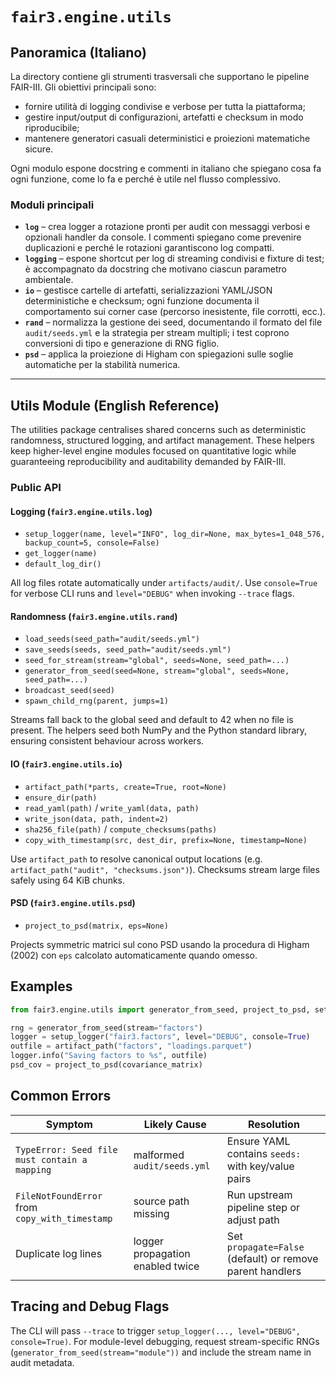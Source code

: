 # `fair3.engine.utils`

## Panoramica (Italiano)
La directory contiene gli strumenti trasversali che supportano le pipeline FAIR-III.
Gli obiettivi principali sono:

- fornire utilità di logging condivise e verbose per tutta la piattaforma;
- gestire input/output di configurazioni, artefatti e checksum in modo riproducibile;
- mantenere generatori casuali deterministici e proiezioni matematiche sicure.

Ogni modulo espone docstring e commenti in italiano che spiegano cosa fa ogni
funzione, come lo fa e perché è utile nel flusso complessivo.

### Moduli principali

- **`log`** – crea logger a rotazione pronti per audit con messaggi verbosi e
  opzionali handler da console. I commenti spiegano come prevenire duplicazioni
  e perché le rotazioni garantiscono log compatti.
- **`logging`** – espone shortcut per log di streaming condivisi e fixture di
  test; è accompagnato da docstring che motivano ciascun parametro ambientale.
- **`io`** – gestisce cartelle di artefatti, serializzazioni YAML/JSON
  deterministiche e checksum; ogni funzione documenta il comportamento sui
  corner case (percorso inesistente, file corrotti, ecc.).
- **`rand`** – normalizza la gestione dei seed, documentando il formato del file
  `audit/seeds.yml` e la strategia per stream multipli; i test coprono
  conversioni di tipo e generazione di RNG figlio.
- **`psd`** – applica la proiezione di Higham con spiegazioni sulle soglie
  automatiche per la stabilità numerica.

---

## Utils Module (English Reference)

The utilities package centralises shared concerns such as deterministic randomness, structured
logging, and artifact management. These helpers keep higher-level engine modules focused on
quantitative logic while guaranteeing reproducibility and auditability demanded by FAIR-III.

### Public API

#### Logging (`fair3.engine.utils.log`)
- `setup_logger(name, level="INFO", log_dir=None, max_bytes=1_048_576, backup_count=5, console=False)`
- `get_logger(name)`
- `default_log_dir()`

All log files rotate automatically under `artifacts/audit/`. Use `console=True` for verbose CLI
runs and `level="DEBUG"` when invoking `--trace` flags.

#### Randomness (`fair3.engine.utils.rand`)
- `load_seeds(seed_path="audit/seeds.yml")`
- `save_seeds(seeds, seed_path="audit/seeds.yml")`
- `seed_for_stream(stream="global", seeds=None, seed_path=...)`
- `generator_from_seed(seed=None, stream="global", seeds=None, seed_path=...)`
- `broadcast_seed(seed)`
- `spawn_child_rng(parent, jumps=1)`

Streams fall back to the global seed and default to 42 when no file is present. The helpers seed
both NumPy and the Python standard library, ensuring consistent behaviour across workers.

#### IO (`fair3.engine.utils.io`)
- `artifact_path(*parts, create=True, root=None)`
- `ensure_dir(path)`
- `read_yaml(path)` / `write_yaml(data, path)`
- `write_json(data, path, indent=2)`
- `sha256_file(path)` / `compute_checksums(paths)`
- `copy_with_timestamp(src, dest_dir, prefix=None, timestamp=None)`

Use `artifact_path` to resolve canonical output locations (e.g. `artifact_path("audit", "checksums.json")`).
Checksums stream large files safely using 64 KiB chunks.

#### PSD (`fair3.engine.utils.psd`)
- `project_to_psd(matrix, eps=None)`

Projects symmetric matrici sul cono PSD usando la procedura di Higham (2002) con
`eps` calcolato automaticamente quando omesso.

## Examples

```python
from fair3.engine.utils import generator_from_seed, project_to_psd, setup_logger, artifact_path

rng = generator_from_seed(stream="factors")
logger = setup_logger("fair3.factors", level="DEBUG", console=True)
outfile = artifact_path("factors", "loadings.parquet")
logger.info("Saving factors to %s", outfile)
psd_cov = project_to_psd(covariance_matrix)
```

## Common Errors

| Symptom | Likely Cause | Resolution |
| --- | --- | --- |
| `TypeError: Seed file must contain a mapping` | malformed `audit/seeds.yml` | Ensure YAML contains `seeds:` with key/value pairs |
| `FileNotFoundError` from `copy_with_timestamp` | source path missing | Run upstream pipeline step or adjust path |
| Duplicate log lines | logger propagation enabled twice | Set `propagate=False` (default) or remove parent handlers |

## Tracing and Debug Flags

The CLI will pass `--trace` to trigger `setup_logger(..., level="DEBUG", console=True)`. For
module-level debugging, request stream-specific RNGs (`generator_from_seed(stream="module"))`
and include the stream name in audit metadata.

